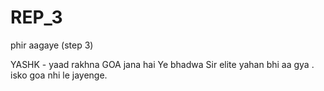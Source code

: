 # REP_3
phir aagaye (step 3)


YASHK - yaad rakhna GOA jana hai
Ye bhadwa Sir elite yahan bhi aa gya .
isko goa nhi le jayenge.

